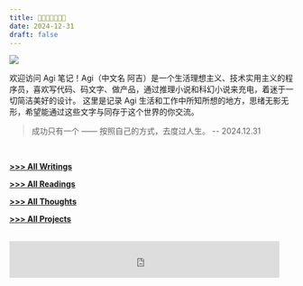 ```yaml
---
title: 🌱🌱🌱🌱🌱🌱🌱
date: 2024-12-31
draft: false
---
```


![](https://futurelog-1251943639.cos.accelerate.myqcloud.com/img/202501161107593.webp)

欢迎访问 Agi 笔记！Agi（中文名 阿吉）是一个生活理想主义、技术实用主义的程序员，喜欢写代码、码文字、做产品，通过推理小说和科幻小说来充电，着迷于一切简洁美好的设计。 这里是记录 Agi 生活和工作中所知所想的地方，思绪无影无形，希望能通过这些文字与同存于这个世界的你交流。

> 成功只有一个 —— 按照自己的方式，去度过人生。
> -- 2024.12.31

<br />

[**>>> All Writings**](/writings/) 

[**>>> All Readings**](/readings/) 

[**>>> All Thoughts**](/thoughts/) 

[**>>> All Projects**](https://github.com/agioracle) 

<br />


<iframe frameborder="no" border="0" marginwidth="0" marginheight="0" width=95% height=65 src="https://i.y.qq.com/n2/m/outchain/player/index.html?songid=290873678&songtype=0"></iframe>
